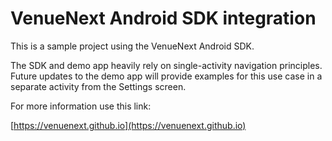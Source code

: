 # VenueNext Android SDK integration

This is a sample project using the VenueNext Android SDK. 

The SDK and demo app heavily rely on single-activity navigation principles. Future updates to the demo app will provide examples for this use case in a separate activity from the Settings screen. 

For more information use this link:

[https://venuenext.github.io](https://venuenext.github.io)
